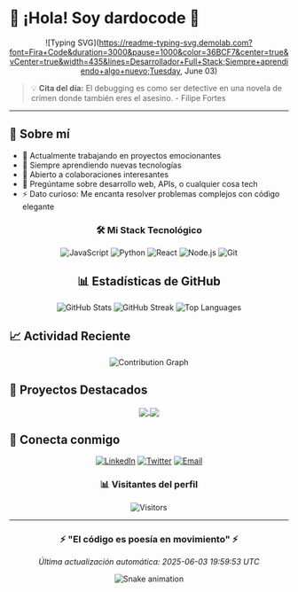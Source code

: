 # 🌆 ¡Hola! Soy dardocode 🚀

<div align="center">

![Typing SVG](https://readme-typing-svg.demolab.com?font=Fira+Code&duration=3000&pause=1000&color=36BCF7&center=true&vCenter=true&width=435&lines=Desarrollador+Full+Stack;Siempre+aprendiendo+algo+nuevo;Tuesday, June 03)

</div>

> 💡 **Cita del día:** El debugging es como ser detective en una novela de crimen donde también eres el asesino. - Filipe Fortes

---

## 🚀 Sobre mí

- 🔭 Actualmente trabajando en proyectos emocionantes
- 🌱 Siempre aprendiendo nuevas tecnologías
- 👯 Abierto a colaboraciones interesantes
- 💬 Pregúntame sobre desarrollo web, APIs, o cualquier cosa tech
- ⚡ Dato curioso: Me encanta resolver problemas complejos con código elegante

<div align="center">

### 🛠️ Mi Stack Tecnológico

![JavaScript](https://img.shields.io/badge/-JavaScript-F7DF1E?style=for-the-badge&logo=javascript&logoColor=black)
![Python](https://img.shields.io/badge/-Python-3776AB?style=for-the-badge&logo=python&logoColor=white)
![React](https://img.shields.io/badge/-React-61DAFB?style=for-the-badge&logo=react&logoColor=black)
![Node.js](https://img.shields.io/badge/-Node.js-339933?style=for-the-badge&logo=node.js&logoColor=white)
![Git](https://img.shields.io/badge/-Git-F05032?style=for-the-badge&logo=git&logoColor=white)

</div>


<div align="center">

## 📊 Estadísticas de GitHub

<img src="https://github-readme-stats.vercel.app/api?username=dardocode&show_icons=true&theme=radical" alt="GitHub Stats" />

<img src="https://github-readme-streak-stats.herokuapp.com/?user=dardocode&theme=radical" alt="GitHub Streak" />

<img src="https://github-readme-stats.vercel.app/api/top-langs/?username=dardocode&layout=compact&theme=radical" alt="Top Languages" />

</div>


## 📈 Actividad Reciente

<!--START_SECTION:activity-->
<!-- Esta sección se actualiza automáticamente -->
<!--END_SECTION:activity-->

<div align="center">

![Contribution Graph](https://github-readme-activity-graph.vercel.app/graph?username=dardocode&theme=radical)

</div>


## 🎯 Proyectos Destacados

<div align="center">

<!-- Repositorios que se actualizarán automáticamente -->
<a href="https://github.com/anuraghazra/github-readme-stats">
  <img align="center" src="https://github-readme-stats.vercel.app/api/pin/?username=dardocode&repo=repo1&theme=radical" />
</a>
<a href="https://github.com/anuraghazra/convoychat">
  <img align="center" src="https://github-readme-stats.vercel.app/api/pin/?username=dardocode&repo=repo2&theme=radical" />
</a>

</div>


## 🤝 Conecta conmigo

<div align="center">

[![LinkedIn](https://img.shields.io/badge/-LinkedIn-0077B5?style=for-the-badge&logo=linkedin&logoColor=white)](https://linkedin.com/in/dardocode)
[![Twitter](https://img.shields.io/badge/-Twitter-1DA1F2?style=for-the-badge&logo=twitter&logoColor=white)](https://twitter.com/dardocode)
[![Email](https://img.shields.io/badge/-Email-D14836?style=for-the-badge&logo=gmail&logoColor=white)](mailto:dardocode@gmail.com)

### 📊 Visitantes del perfil
![Visitors](https://visitor-badge.glitch.me/badge?page_id=dardocode.dardocode)

</div>


---

<div align="center">

### ⚡ "El código es poesía en movimiento" ⚡

*Última actualización automática: 2025-06-03 19:59:53 UTC*

![Snake animation](https://github.com/dardocode/dardocode/blob/output/github-contribution-grid-snake.svg)

</div>
